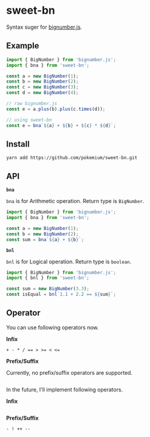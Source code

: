 # sweet-bn

Syntax suger for [bignumber.js](https://github.com/MikeMcl/bignumber.js).

## Example

```ts
import { BigNumber } from 'bignumber.js';
import { bna } from 'sweet-bn';

const a = new BigNumber(1);
const b = new BigNumber(2);
const c = new BigNumber(3);
const d = new BigNumber(4);

// raw bignumber.js
const e = a.plus(b).plus(c.times(d));

// using sweet-bn
const e = bna`${a} + ${b} + ${c} * ${d}`;
```

## Install

```
yarn add https://github.com/pokemium/sweet-bn.git
```

## API

**`bna`**

`bna` is for Arithmetic operation. Return type is `BigNumber`.

```js
import { BigNumber } from 'bignumber.js';
import { bna } from 'sweet-bn';

const a = new BigNumber(1);
const b = new BigNumber(2);
const sum = bna`${a} + ${b}`;
```

**`bnl`**

`bnl` is for Logical operation. Return type is `boolean`.

```js
import { BigNumber } from 'bignumber.js';
import { bnl } from 'sweet-bn';

const sum = new BigNumber(3.3);
const isEqual = bnl`1.1 + 2.2 == ${sum}`;
```

## Operator

You can use following operators now.

**Infix**

```
+ - * / == > >= < <=
```

**Prefix/Suffix**

Currently, no prefix/suffix operators are supported.

```
```

In the future, I'll implement following operators.

**Infix**

```
```

**Prefix/Suffix**

```
- ! ++ --
```
